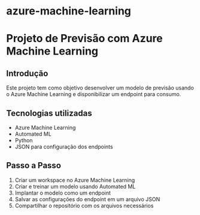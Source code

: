 # azure-machine-learning

# Projeto de Previsão com Azure Machine Learning

## Introdução
Este projeto tem como objetivo desenvolver um modelo de previsão usando o Azure Machine Learning e disponibilizar um endpoint para consumo.

## Tecnologias utilizadas
- Azure Machine Learning
- Automated ML
- Python 
- JSON para configuração dos endpoints

## Passo a Passo
1. Criar um workspace no Azure Machine Learning
2. Criar e treinar um modelo usando Automated ML
3. Implantar o modelo como um endpoint
4. Salvar as configurações do endpoint em um arquivo JSON
5. Compartilhar o repositório com os arquivos necessários




